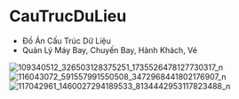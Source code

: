 # CauTrucDuLieu
- Đồ Án Cấu Trúc Dữ Liệu
- Quản Lý Máy Bay, Chuyến Bay, Hành Khách, Vé

 ![109340512_326503128375251_1735526478127730317_n](https://user-images.githubusercontent.com/78075945/111018320-c4118300-83ea-11eb-876a-566de2dc28c3.png)
![116043072_591557991550508_3472968441802176907_n](https://user-images.githubusercontent.com/78075945/111018322-c542b000-83ea-11eb-93a1-d779c7bde333.png)
![117042961_1460027294189533_8134442953117823488_n](https://user-images.githubusercontent.com/78075945/111018323-c673dd00-83ea-11eb-8606-7a1a0ebd385f.png)
